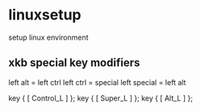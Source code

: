 # linuxsetup
setup linux environment

## xkb special key modifiers
left alt = left ctrl
left ctrl = special
left special = left alt

key <ALT> {    [ Control_L     ]   };
key <LCTL> {    [ Super_L       ]   };
key <LWIN> {    [ Alt_L     ]   };
